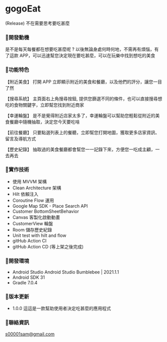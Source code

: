 # gogoEat
(Release) 不在需要思考要吃甚麼

### :pushpin:開發動機

是不是每天每餐都在想要吃甚麼呢 ?
以後無論身處何時何地，不需再有煩惱，有了這款 APP，可以迅速幫您決定現在要吃甚麼，可以在玩樂中找到想吃的美食

### :pushpin:功能特色

【附近美食】
打開 APP 立即顯示附近的美食和餐廳，以及他們的評分，讓您一目了然

【搜尋系統】
主頁面右上角搜尋按鈕, 提供您篩選不同的條件，也可以直接搜尋想吃的食物關鍵字，立即幫您找到附近商家

【幸運輪盤】
是不是覺得附近店家太多了，幸運輪盤可以幫助您輕鬆從附近的美食餐廳中隨機抽取，決定您今天要吃啥

【前往餐廳】
只要點選列表上的餐聽，立即幫您打開地圖，獲取更多店家資訊、留言及導航方式

【歷史紀錄】
抽取過的美食餐廳都會幫您一一記錄下來，方便您一吃成主顧，一去再去

### :pushpin:實作技術

* 使用 MVVM 架構
* Clean Architecture 架構
* Hilt 依賴注入
* Coroutine Flow 運用
* Google Map SDK - Place Search API
* Customer BottomSheetBehavior
* Canvas 客製化啟動動畫
* CustomerView 輪盤
* Room 儲存歷史紀錄
* Unit test with hilt and flow
* gitHub Action CI
* gitHub Action CD (等上架之後完成)

### :pushpin:開發環境

* Android Studio Android Studio Bumblebee | 2021.1.1
* Android SDK 31
* Gradle 7.0.4

### :pushpin:版本更新

* 1.0.0 這這是一款幫助使用者決定吃甚麼的應用程式

### :pushpin:聯絡資訊
s00001sam@gmail.com


